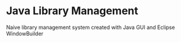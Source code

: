 # Java Library Management

Naive library management system created with Java GUI and Eclipse WindowBuilder
